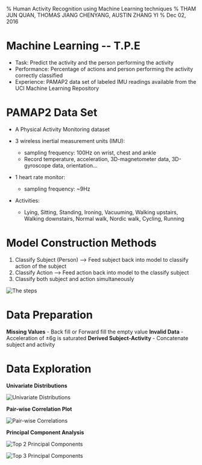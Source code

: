 % Human Activity Recognition using Machine Learning techniques
% THAM JUN QUAN, THOMAS JIANG CHENYANG, AUSTIN ZHANG YI
% Dec 02, 2016

# Machine Learning -- T.P.E

- Task: Predict the activity and the person performing the activity
- Performance: Percentage of actions and person performing the activity correctly classified
- Experience: PAMAP2 data set of labeled IMU readings available from the UCI Machine Learning Repository

# PAMAP2 Data Set

- A Physical Activity Monitoring dataset

- 3 wireless inertial measurement units (IMU):
   - sampling frequency: 100Hz  on wrist, chest and ankle
   - Record temperature, acceleration, 3D-magnetometer data, 3D-gyroscope data, orientation...
   
- 1 heart rate monitor:
   - sampling frequency: ~9Hz

- Activities:
   - Lying, Sitting, Standing, Ironing, Vacuuming, Walking upstairs, Walking downstairs, Normal walk, Nordic walk, Cycling, Running

# Model Construction Methods

1. Classify Subject (Person) --> Feed subject back into model to classify action of the subject
2. Classify Action --> Feed action back into model to the classify subject
3. Classify both subject and action simultaneously

![The steps](../plots/Prediction_Steps.jpg?raw=true "Prediction Steps")

# Data Preparation

**Missing Values** - Back fill or Forward fill the empty value
**Invalid Data** - Acceleration of ±6g is saturated
**Derived Subject-Activity** - Concatenate subject and activity 

# Data Exploration

**Univariate Distributions**

![Univariate Distributions](../plots/var_distribution.png)

**Pair-wise Correlation Plot**

![Pair-wise Correlations](../plots/correlation.png)

**Principal Component Analysis**

![Top 2 Principal Components](../plots/pca_2components.png)

![Top 3 Principal Components](../plots/pca_3components.png)
